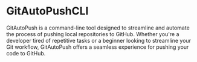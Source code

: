 # GitAutoPushCLI
GitAutoPush is a command-line tool designed to streamline and automate the process of pushing local repositories to GitHub. Whether you're a developer tired of repetitive tasks or a beginner looking to streamline your Git workflow, GitAutoPush offers a seamless experience for  pushing your code to GitHub. 
